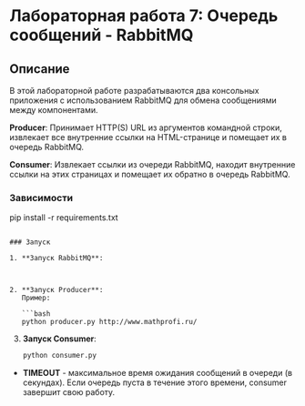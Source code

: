 # Лабораторная работа 7: Очередь сообщений - RabbitMQ

## Описание

В этой лабораторной работе разрабатываются два консольных приложения с использованием RabbitMQ для обмена сообщениями между компонентами.

**Producer**: Принимает HTTP(S) URL из аргументов командной строки, извлекает все внутренние ссылки на HTML-странице и помещает их в очередь RabbitMQ.

**Consumer**: Извлекает ссылки из очереди RabbitMQ, находит внутренние ссылки на этих страницах и помещает их обратно в очередь RabbitMQ.

### Зависимости

pip install -r requirements.txt

```

### Запуск

1. **Запуск RabbitMQ**:



2. **Запуск Producer**:
   Пример:

   ```bash
   python producer.py http://www.mathprofi.ru/
   ```

3. **Запуск Consumer**:

   ```bash
   python consumer.py
   ```



- **TIMEOUT** - максимальное время ожидания сообщений в очереди (в секундах). Если очередь пуста в течение этого времени, consumer завершит свою работу.

